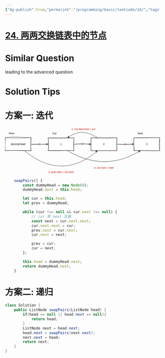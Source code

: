 ```yaml
---
{"dg-publish":true,"permalink":"/programming/basic/leetcode/24/","tags":["leetcode/linked-list\b","leetcode/solved"]}
---
```



# [24. 两两交换链表中的节点](https://leetcode.cn/problems/swap-nodes-in-pairs/)

# Similar Question

leading to the advanced question

# Solution Tips

# 方案一: 迭代

<?xml version="1.0" encoding="UTF-8"?>
<!-- Do not edit this file with editors other than draw.io -->
<!DOCTYPE svg PUBLIC "-//W3C//DTD SVG 1.1//EN" "http://www.w3.org/Graphics/SVG/1.1/DTD/svg11.dtd">
<svg xmlns="http://www.w3.org/2000/svg" xmlns:xlink="http://www.w3.org/1999/xlink" version="1.1" width="721px" height="220px" viewBox="-0.5 -0.5 721 220" content="&lt;mxfile host=&quot;Electron&quot; modified=&quot;2023-07-20T05:39:26.884Z&quot; agent=&quot;Mozilla/5.0 (Macintosh; Intel Mac OS X 10_15_7) AppleWebKit/537.36 (KHTML, like Gecko) draw.io/21.6.1 Chrome/112.0.5615.204 Electron/24.6.1 Safari/537.36&quot; etag=&quot;lG67oMFReG5w46vH4qER&quot; version=&quot;21.6.1&quot; type=&quot;device&quot;&gt;&#10;  &lt;diagram id=&quot;fPdCPz9zig7JMJKWcSuN&quot; name=&quot;Page-1&quot;&gt;&#10;    &lt;mxGraphModel dx=&quot;1354&quot; dy=&quot;233&quot; grid=&quot;1&quot; gridSize=&quot;10&quot; guides=&quot;1&quot; tooltips=&quot;1&quot; connect=&quot;1&quot; arrows=&quot;1&quot; fold=&quot;1&quot; page=&quot;0&quot; pageScale=&quot;1&quot; pageWidth=&quot;850&quot; pageHeight=&quot;1100&quot; math=&quot;0&quot; shadow=&quot;0&quot;&gt;&#10;      &lt;root&gt;&#10;        &lt;mxCell id=&quot;0&quot; /&gt;&#10;        &lt;mxCell id=&quot;1&quot; parent=&quot;0&quot; /&gt;&#10;        &lt;mxCell id=&quot;6&quot; value=&quot;&quot; style=&quot;edgeStyle=none;html=1;sketch=1;curveFitting=1;jiggle=2;shadow=0;&quot; parent=&quot;1&quot; source=&quot;2&quot; target=&quot;3&quot; edge=&quot;1&quot;&gt;&#10;          &lt;mxGeometry relative=&quot;1&quot; as=&quot;geometry&quot; /&gt;&#10;        &lt;/mxCell&gt;&#10;        &lt;mxCell id=&quot;2&quot; value=&quot;dummyHead&quot; style=&quot;rounded=0;whiteSpace=wrap;html=1;sketch=1;curveFitting=1;jiggle=2;shadow=0;&quot; parent=&quot;1&quot; vertex=&quot;1&quot;&gt;&#10;          &lt;mxGeometry x=&quot;-160&quot; y=&quot;580&quot; width=&quot;120&quot; height=&quot;60&quot; as=&quot;geometry&quot; /&gt;&#10;        &lt;/mxCell&gt;&#10;        &lt;mxCell id=&quot;7&quot; value=&quot;&quot; style=&quot;edgeStyle=none;html=1;sketch=1;curveFitting=1;jiggle=2;shadow=0;&quot; parent=&quot;1&quot; source=&quot;3&quot; target=&quot;4&quot; edge=&quot;1&quot;&gt;&#10;          &lt;mxGeometry relative=&quot;1&quot; as=&quot;geometry&quot; /&gt;&#10;        &lt;/mxCell&gt;&#10;        &lt;mxCell id=&quot;3&quot; value=&quot;1&quot; style=&quot;rounded=0;whiteSpace=wrap;html=1;sketch=1;curveFitting=1;jiggle=2;shadow=0;&quot; parent=&quot;1&quot; vertex=&quot;1&quot;&gt;&#10;          &lt;mxGeometry x=&quot;40&quot; y=&quot;580&quot; width=&quot;120&quot; height=&quot;60&quot; as=&quot;geometry&quot; /&gt;&#10;        &lt;/mxCell&gt;&#10;        &lt;mxCell id=&quot;8&quot; value=&quot;&quot; style=&quot;edgeStyle=none;html=1;sketch=1;curveFitting=1;jiggle=2;shadow=0;&quot; parent=&quot;1&quot; source=&quot;4&quot; target=&quot;5&quot; edge=&quot;1&quot;&gt;&#10;          &lt;mxGeometry relative=&quot;1&quot; as=&quot;geometry&quot; /&gt;&#10;        &lt;/mxCell&gt;&#10;        &lt;mxCell id=&quot;4&quot; value=&quot;2&quot; style=&quot;rounded=0;whiteSpace=wrap;html=1;sketch=1;curveFitting=1;jiggle=2;shadow=0;&quot; parent=&quot;1&quot; vertex=&quot;1&quot;&gt;&#10;          &lt;mxGeometry x=&quot;240&quot; y=&quot;580&quot; width=&quot;120&quot; height=&quot;60&quot; as=&quot;geometry&quot; /&gt;&#10;        &lt;/mxCell&gt;&#10;        &lt;mxCell id=&quot;5&quot; value=&quot;3&quot; style=&quot;rounded=0;whiteSpace=wrap;html=1;sketch=1;curveFitting=1;jiggle=2;shadow=0;&quot; parent=&quot;1&quot; vertex=&quot;1&quot;&gt;&#10;          &lt;mxGeometry x=&quot;440&quot; y=&quot;580&quot; width=&quot;120&quot; height=&quot;60&quot; as=&quot;geometry&quot; /&gt;&#10;        &lt;/mxCell&gt;&#10;        &lt;mxCell id=&quot;9&quot; value=&quot;Cur&quot; style=&quot;text;html=1;strokeColor=none;fillColor=none;align=center;verticalAlign=middle;whiteSpace=wrap;rounded=0;sketch=1;curveFitting=1;jiggle=2;shadow=0;&quot; parent=&quot;1&quot; vertex=&quot;1&quot;&gt;&#10;          &lt;mxGeometry x=&quot;50&quot; y=&quot;550&quot; width=&quot;40&quot; height=&quot;20&quot; as=&quot;geometry&quot; /&gt;&#10;        &lt;/mxCell&gt;&#10;        &lt;mxCell id=&quot;10&quot; value=&quot;Prev&quot; style=&quot;text;html=1;strokeColor=none;fillColor=none;align=center;verticalAlign=middle;whiteSpace=wrap;rounded=0;sketch=1;curveFitting=1;jiggle=2;shadow=0;&quot; parent=&quot;1&quot; vertex=&quot;1&quot;&gt;&#10;          &lt;mxGeometry x=&quot;-150&quot; y=&quot;550&quot; width=&quot;40&quot; height=&quot;20&quot; as=&quot;geometry&quot; /&gt;&#10;        &lt;/mxCell&gt;&#10;        &lt;mxCell id=&quot;11&quot; value=&quot;Next&quot; style=&quot;text;html=1;strokeColor=none;fillColor=none;align=center;verticalAlign=middle;whiteSpace=wrap;rounded=0;sketch=1;curveFitting=1;jiggle=2;shadow=0;&quot; parent=&quot;1&quot; vertex=&quot;1&quot;&gt;&#10;          &lt;mxGeometry x=&quot;450&quot; y=&quot;550&quot; width=&quot;40&quot; height=&quot;20&quot; as=&quot;geometry&quot; /&gt;&#10;        &lt;/mxCell&gt;&#10;        &lt;mxCell id=&quot;13&quot; value=&quot;X&quot; style=&quot;text;html=1;strokeColor=none;fillColor=none;align=center;verticalAlign=middle;whiteSpace=wrap;rounded=0;fontColor=#FF0000;sketch=1;curveFitting=1;jiggle=2;shadow=0;&quot; parent=&quot;1&quot; vertex=&quot;1&quot;&gt;&#10;          &lt;mxGeometry x=&quot;380&quot; y=&quot;600&quot; width=&quot;40&quot; height=&quot;20&quot; as=&quot;geometry&quot; /&gt;&#10;        &lt;/mxCell&gt;&#10;        &lt;mxCell id=&quot;15&quot; value=&quot;1. cur.next.next = cur&quot; style=&quot;text;html=1;align=center;verticalAlign=middle;whiteSpace=wrap;rounded=0;fontColor=#CC0000;sketch=1;curveFitting=1;jiggle=2;shadow=0;&quot; parent=&quot;1&quot; vertex=&quot;1&quot;&gt;&#10;          &lt;mxGeometry x=&quot;140&quot; y=&quot;530&quot; width=&quot;130&quot; height=&quot;20&quot; as=&quot;geometry&quot; /&gt;&#10;        &lt;/mxCell&gt;&#10;        &lt;mxCell id=&quot;17&quot; value=&quot;&quot; style=&quot;curved=1;endArrow=classic;html=1;fontColor=#CC0000;entryX=0.75;entryY=0;entryDx=0;entryDy=0;exitX=0.25;exitY=0;exitDx=0;exitDy=0;dashed=1;sketch=1;curveFitting=1;jiggle=2;shadow=0;&quot; parent=&quot;1&quot; source=&quot;4&quot; target=&quot;3&quot; edge=&quot;1&quot;&gt;&#10;          &lt;mxGeometry width=&quot;50&quot; height=&quot;50&quot; relative=&quot;1&quot; as=&quot;geometry&quot;&gt;&#10;            &lt;mxPoint x=&quot;520&quot; y=&quot;540&quot; as=&quot;sourcePoint&quot; /&gt;&#10;            &lt;mxPoint x=&quot;290&quot; y=&quot;270&quot; as=&quot;targetPoint&quot; /&gt;&#10;            &lt;Array as=&quot;points&quot;&gt;&#10;              &lt;mxPoint x=&quot;200&quot; y=&quot;530&quot; /&gt;&#10;            &lt;/Array&gt;&#10;          &lt;/mxGeometry&gt;&#10;        &lt;/mxCell&gt;&#10;        &lt;mxCell id=&quot;18&quot; value=&quot;&quot; style=&quot;curved=1;endArrow=classic;html=1;dashed=1;fontColor=#CC0000;exitX=0.75;exitY=1;exitDx=0;exitDy=0;entryX=0.25;entryY=1;entryDx=0;entryDy=0;sketch=1;curveFitting=1;jiggle=2;shadow=0;&quot; parent=&quot;1&quot; source=&quot;2&quot; target=&quot;4&quot; edge=&quot;1&quot;&gt;&#10;          &lt;mxGeometry width=&quot;50&quot; height=&quot;50&quot; relative=&quot;1&quot; as=&quot;geometry&quot;&gt;&#10;            &lt;mxPoint x=&quot;290&quot; y=&quot;620&quot; as=&quot;sourcePoint&quot; /&gt;&#10;            &lt;mxPoint x=&quot;340&quot; y=&quot;570&quot; as=&quot;targetPoint&quot; /&gt;&#10;            &lt;Array as=&quot;points&quot;&gt;&#10;              &lt;mxPoint x=&quot;100&quot; y=&quot;780&quot; /&gt;&#10;            &lt;/Array&gt;&#10;          &lt;/mxGeometry&gt;&#10;        &lt;/mxCell&gt;&#10;        &lt;mxCell id=&quot;19&quot; value=&quot;2. prev.next = cur.next&quot; style=&quot;text;html=1;align=center;verticalAlign=middle;whiteSpace=wrap;rounded=0;fontColor=#CC0000;sketch=1;curveFitting=1;jiggle=2;shadow=0;&quot; parent=&quot;1&quot; vertex=&quot;1&quot;&gt;&#10;          &lt;mxGeometry x=&quot;35&quot; y=&quot;730&quot; width=&quot;130&quot; height=&quot;20&quot; as=&quot;geometry&quot; /&gt;&#10;        &lt;/mxCell&gt;&#10;        &lt;mxCell id=&quot;21&quot; value=&quot;&quot; style=&quot;curved=1;endArrow=classic;html=1;dashed=1;fontColor=#CC0000;exitX=0.75;exitY=1;exitDx=0;exitDy=0;entryX=0.25;entryY=1;entryDx=0;entryDy=0;sketch=1;curveFitting=1;jiggle=2;shadow=0;&quot; parent=&quot;1&quot; source=&quot;3&quot; target=&quot;5&quot; edge=&quot;1&quot;&gt;&#10;          &lt;mxGeometry width=&quot;50&quot; height=&quot;50&quot; relative=&quot;1&quot; as=&quot;geometry&quot;&gt;&#10;            &lt;mxPoint x=&quot;290&quot; y=&quot;620&quot; as=&quot;sourcePoint&quot; /&gt;&#10;            &lt;mxPoint x=&quot;340&quot; y=&quot;570&quot; as=&quot;targetPoint&quot; /&gt;&#10;            &lt;Array as=&quot;points&quot;&gt;&#10;              &lt;mxPoint x=&quot;300&quot; y=&quot;740&quot; /&gt;&#10;            &lt;/Array&gt;&#10;          &lt;/mxGeometry&gt;&#10;        &lt;/mxCell&gt;&#10;        &lt;mxCell id=&quot;23&quot; value=&quot;3. cur.next = next&quot; style=&quot;text;html=1;align=center;verticalAlign=middle;whiteSpace=wrap;rounded=0;fontColor=#CC0000;sketch=1;curveFitting=1;jiggle=2;shadow=0;&quot; parent=&quot;1&quot; vertex=&quot;1&quot;&gt;&#10;          &lt;mxGeometry x=&quot;235&quot; y=&quot;710&quot; width=&quot;130&quot; height=&quot;20&quot; as=&quot;geometry&quot; /&gt;&#10;        &lt;/mxCell&gt;&#10;        &lt;mxCell id=&quot;24&quot; value=&quot;X&quot; style=&quot;text;html=1;strokeColor=none;fillColor=none;align=center;verticalAlign=middle;whiteSpace=wrap;rounded=0;fontColor=#FF0000;sketch=1;curveFitting=1;jiggle=2;shadow=0;&quot; parent=&quot;1&quot; vertex=&quot;1&quot;&gt;&#10;          &lt;mxGeometry x=&quot;180&quot; y=&quot;600&quot; width=&quot;40&quot; height=&quot;20&quot; as=&quot;geometry&quot; /&gt;&#10;        &lt;/mxCell&gt;&#10;        &lt;mxCell id=&quot;25&quot; value=&quot;X&quot; style=&quot;text;html=1;strokeColor=none;fillColor=none;align=center;verticalAlign=middle;whiteSpace=wrap;rounded=0;fontColor=#FF0000;sketch=1;curveFitting=1;jiggle=2;shadow=0;&quot; parent=&quot;1&quot; vertex=&quot;1&quot;&gt;&#10;          &lt;mxGeometry x=&quot;-20&quot; y=&quot;600&quot; width=&quot;40&quot; height=&quot;20&quot; as=&quot;geometry&quot; /&gt;&#10;        &lt;/mxCell&gt;&#10;      &lt;/root&gt;&#10;    &lt;/mxGraphModel&gt;&#10;  &lt;/diagram&gt;&#10;&lt;/mxfile&gt;&#10;"><defs/><g><path d="M 120 80 L 193.63 80" fill="none" stroke="none" pointer-events="stroke"/><path d="M 198.88 80 L 191.88 83.5 L 193.63 80 L 191.88 76.5 Z" fill="none" stroke="none" pointer-events="all"/><path d="M 120 80 M 120 80 C 136.49 85 151.15 78.88 193.63 80 M 120 80 C 144.87 77.9 168.24 80.99 193.63 80" fill="none" stroke="rgb(0, 0, 0)" stroke-linejoin="round" stroke-linecap="round" stroke-miterlimit="10" pointer-events="stroke"/><path d="M 192.12 76.23 C 192.12 76.23 192.12 76.23 192.12 76.23 M 192.12 76.23 C 192.12 76.23 192.12 76.23 192.12 76.23 M 193.82 80.36 C 194.06 79.12 195.77 79.04 195.79 78.1 M 193.82 80.36 C 194.23 79.45 194.9 79.19 195.79 78.1" fill="none" stroke="rgb(0, 0, 0)" stroke-width="0.5" stroke-linejoin="round" stroke-linecap="round" stroke-miterlimit="10" pointer-events="all"/><path d="M 198.88 80 M 198.88 80 C 195.17 79.7 192.93 83.52 191.88 83.5 M 198.88 80 C 197.34 81.68 194.61 82.2 191.88 83.5 M 191.88 83.5 C 192.66 82.3 193.72 81.71 193.63 80 M 191.88 83.5 C 192.66 82.53 193.2 81.73 193.63 80 M 193.63 80 C 192.98 79.41 192.98 77.73 191.88 76.5 M 193.63 80 C 193.54 79.04 193.09 78.09 191.88 76.5 M 191.88 76.5 C 193.91 77.15 194.78 79.92 198.88 80 M 191.88 76.5 C 194.55 78.17 196.43 78.95 198.88 80" fill="none" stroke="rgb(0, 0, 0)" stroke-linejoin="round" stroke-linecap="round" stroke-miterlimit="10" pointer-events="all"/><rect x="0" y="50" width="120" height="60" fill="none" stroke="none" pointer-events="all"/><path d="M 3.19 47.08 L 118.33 51.43 L 123.53 107.48 L 1.88 107.52" fill="rgb(255, 255, 255)" stroke="none" pointer-events="all"/><path d="M 0 50 C 26.92 45.15 44.29 45.44 120 50 M 0 50 C 27.56 50.93 54.58 52.28 120 50 M 120 50 C 118.96 68.74 118.38 83.46 120 110 M 120 50 C 119.96 74.34 117.31 98.75 120 110 M 120 110 C 87.36 112.08 53.79 106.91 0 110 M 120 110 C 81.57 108.88 45.75 108.65 0 110 M 0 110 C -4.03 86.78 1.92 59.94 0 50 M 0 110 C 0.12 94.36 -0.9 76.19 0 50" fill="none" stroke="rgb(0, 0, 0)" stroke-linejoin="round" stroke-linecap="round" stroke-miterlimit="10" pointer-events="all"/><g transform="translate(-0.5 -0.5)"><switch><foreignObject pointer-events="none" width="100%" height="100%" requiredFeatures="http://www.w3.org/TR/SVG11/feature#Extensibility" style="overflow: visible; text-align: left;"><div xmlns="http://www.w3.org/1999/xhtml" style="display: flex; align-items: unsafe center; justify-content: unsafe center; width: 118px; height: 1px; padding-top: 80px; margin-left: 1px;"><div data-drawio-colors="color: rgb(0, 0, 0); " style="box-sizing: border-box; font-size: 0px; text-align: center;"><div style="display: inline-block; font-size: 12px; font-family: Helvetica; color: rgb(0, 0, 0); line-height: 1.2; pointer-events: all; white-space: normal; overflow-wrap: normal;">dummyHead</div></div></div></foreignObject><text x="60" y="84" fill="rgb(0, 0, 0)" font-family="Helvetica" font-size="12px" text-anchor="middle">dummyHead</text></switch></g><path d="M 320 80 L 393.63 80" fill="none" stroke="none" pointer-events="stroke"/><path d="M 398.88 80 L 391.88 83.5 L 393.63 80 L 391.88 76.5 Z" fill="none" stroke="none" pointer-events="all"/><path d="M 320 80 M 320 80 C 334.2 81.16 346.51 75.43 393.63 80 M 320 80 C 348.56 77.44 376.38 78.97 393.63 80" fill="none" stroke="rgb(0, 0, 0)" stroke-linejoin="round" stroke-linecap="round" stroke-miterlimit="10" pointer-events="stroke"/><path d="M 391.98 76.39 C 391.98 76.39 391.98 76.39 391.98 76.39 M 391.98 76.39 C 391.98 76.39 391.98 76.39 391.98 76.39 M 393.68 80.52 C 394.72 80.25 394.56 78.94 395.65 78.26 M 393.68 80.52 C 394.41 79.65 394.69 79.38 395.65 78.26" fill="none" stroke="rgb(0, 0, 0)" stroke-width="0.5" stroke-linejoin="round" stroke-linecap="round" stroke-miterlimit="10" pointer-events="all"/><path d="M 398.88 80 M 398.88 80 C 398.09 80.48 394.54 82.21 391.88 83.5 M 398.88 80 C 396.55 80.39 394.34 81.75 391.88 83.5 M 391.88 83.5 C 392.03 82.5 393.19 81.25 393.63 80 M 391.88 83.5 C 391.97 82.66 392.5 81.97 393.63 80 M 393.63 80 C 393.44 78.3 392.06 77.04 391.88 76.5 M 393.63 80 C 392.93 78.62 392.33 77.69 391.88 76.5 M 391.88 76.5 C 395.68 79.12 397.98 77.98 398.88 80 M 391.88 76.5 C 393.66 78.27 396.07 79.2 398.88 80" fill="none" stroke="rgb(0, 0, 0)" stroke-linejoin="round" stroke-linecap="round" stroke-miterlimit="10" pointer-events="all"/><rect x="200" y="50" width="120" height="60" fill="none" stroke="none" pointer-events="all"/><path d="M 198.24 51.54 L 318.56 46.86 L 319.18 112.53 L 201.06 111.49" fill="rgb(255, 255, 255)" stroke="none" pointer-events="all"/><path d="M 200 50 C 224.64 52.99 247.65 53.68 320 50 M 200 50 C 234.59 49.91 273.4 49.69 320 50 M 320 50 C 319.73 67.19 316.88 81.35 320 110 M 320 50 C 318.63 72.4 317.77 94.88 320 110 M 320 110 C 290.76 106.77 257.76 112.6 200 110 M 320 110 C 279.15 109.64 236.46 107.18 200 110 M 200 110 C 201.79 90.29 200.8 70.63 200 50 M 200 110 C 202.7 97.1 202.01 81.53 200 50" fill="none" stroke="rgb(0, 0, 0)" stroke-linejoin="round" stroke-linecap="round" stroke-miterlimit="10" pointer-events="all"/><g transform="translate(-0.5 -0.5)"><switch><foreignObject pointer-events="none" width="100%" height="100%" requiredFeatures="http://www.w3.org/TR/SVG11/feature#Extensibility" style="overflow: visible; text-align: left;"><div xmlns="http://www.w3.org/1999/xhtml" style="display: flex; align-items: unsafe center; justify-content: unsafe center; width: 118px; height: 1px; padding-top: 80px; margin-left: 201px;"><div data-drawio-colors="color: rgb(0, 0, 0); " style="box-sizing: border-box; font-size: 0px; text-align: center;"><div style="display: inline-block; font-size: 12px; font-family: Helvetica; color: rgb(0, 0, 0); line-height: 1.2; pointer-events: all; white-space: normal; overflow-wrap: normal;">1</div></div></div></foreignObject><text x="260" y="84" fill="rgb(0, 0, 0)" font-family="Helvetica" font-size="12px" text-anchor="middle">1</text></switch></g><path d="M 520 80 L 593.63 80" fill="none" stroke="none" pointer-events="stroke"/><path d="M 598.88 80 L 591.88 83.5 L 593.63 80 L 591.88 76.5 Z" fill="none" stroke="none" pointer-events="all"/><path d="M 520 80 M 520 80 C 531.92 80.26 549.87 82.94 593.63 80 M 520 80 C 537.53 79.92 559.08 79.89 593.63 80" fill="none" stroke="rgb(0, 0, 0)" stroke-linejoin="round" stroke-linecap="round" stroke-miterlimit="10" pointer-events="stroke"/><path d="M 591.84 76.55 C 591.84 76.55 591.84 76.55 591.84 76.55 M 591.84 76.55 C 591.84 76.55 591.84 76.55 591.84 76.55 M 594.2 79.93 C 594.88 79.34 594.6 78.95 595.51 78.42 M 594.2 79.93 C 594.49 79.72 594.83 79.14 595.51 78.42" fill="none" stroke="rgb(0, 0, 0)" stroke-width="0.5" stroke-linejoin="round" stroke-linecap="round" stroke-miterlimit="10" pointer-events="all"/><path d="M 598.88 80 M 598.88 80 C 597.88 81.25 596.14 80.89 591.88 83.5 M 598.88 80 C 595.62 80.67 593.93 82.87 591.88 83.5 M 591.88 83.5 C 592.82 82.69 592.52 82.36 593.63 80 M 591.88 83.5 C 592.56 82.09 593.42 80.81 593.63 80 M 593.63 80 C 592.82 79.44 593.55 77.74 591.88 76.5 M 593.63 80 C 593.45 78.83 593.05 78.61 591.88 76.5 M 591.88 76.5 C 593.06 77.27 595.4 77.77 598.88 80 M 591.88 76.5 C 594.33 78.1 595.71 77.61 598.88 80" fill="none" stroke="rgb(0, 0, 0)" stroke-linejoin="round" stroke-linecap="round" stroke-miterlimit="10" pointer-events="all"/><rect x="400" y="50" width="120" height="60" fill="none" stroke="none" pointer-events="all"/><path d="M 401.29 48 L 518.78 50.28 L 522.83 109.59 L 400.25 107.46" fill="rgb(255, 255, 255)" stroke="none" pointer-events="all"/><path d="M 400 50 C 422.35 48.04 451.01 49.12 520 50 M 400 50 C 445.62 53.69 488.22 51.91 520 50 M 520 50 C 518.1 65.65 520.97 87.24 520 110 M 520 50 C 521.3 70.45 518.23 91.01 520 110 M 520 110 C 494.16 109.46 469.74 110.29 400 110 M 520 110 C 472.72 110.41 423.17 109.72 400 110 M 400 110 C 399.61 93.81 399.68 73.32 400 50 M 400 110 C 398.88 87.85 398.52 62.86 400 50" fill="none" stroke="rgb(0, 0, 0)" stroke-linejoin="round" stroke-linecap="round" stroke-miterlimit="10" pointer-events="all"/><g transform="translate(-0.5 -0.5)"><switch><foreignObject pointer-events="none" width="100%" height="100%" requiredFeatures="http://www.w3.org/TR/SVG11/feature#Extensibility" style="overflow: visible; text-align: left;"><div xmlns="http://www.w3.org/1999/xhtml" style="display: flex; align-items: unsafe center; justify-content: unsafe center; width: 118px; height: 1px; padding-top: 80px; margin-left: 401px;"><div data-drawio-colors="color: rgb(0, 0, 0); " style="box-sizing: border-box; font-size: 0px; text-align: center;"><div style="display: inline-block; font-size: 12px; font-family: Helvetica; color: rgb(0, 0, 0); line-height: 1.2; pointer-events: all; white-space: normal; overflow-wrap: normal;">2</div></div></div></foreignObject><text x="460" y="84" fill="rgb(0, 0, 0)" font-family="Helvetica" font-size="12px" text-anchor="middle">2</text></switch></g><rect x="600" y="50" width="120" height="60" fill="none" stroke="none" pointer-events="all"/><path d="M 596.34 52.46 L 719.01 53.71 L 718.47 106.64 L 599.43 111.43" fill="rgb(255, 255, 255)" stroke="none" pointer-events="all"/><path d="M 600 50 C 620.07 47.88 646.37 49.36 720 50 M 600 50 C 628.65 52.67 659.04 49.32 720 50 M 720 50 C 716.47 72.1 717.06 93.14 720 110 M 720 50 C 719.96 68.5 718.69 87.15 720 110 M 720 110 C 673.56 112.16 633.71 107.98 600 110 M 720 110 C 690.3 111.17 661.88 108.25 600 110 M 600 110 C 603.03 97.33 596.16 84.01 600 50 M 600 110 C 599.06 90.59 599.03 72.2 600 50" fill="none" stroke="rgb(0, 0, 0)" stroke-linejoin="round" stroke-linecap="round" stroke-miterlimit="10" pointer-events="all"/><g transform="translate(-0.5 -0.5)"><switch><foreignObject pointer-events="none" width="100%" height="100%" requiredFeatures="http://www.w3.org/TR/SVG11/feature#Extensibility" style="overflow: visible; text-align: left;"><div xmlns="http://www.w3.org/1999/xhtml" style="display: flex; align-items: unsafe center; justify-content: unsafe center; width: 118px; height: 1px; padding-top: 80px; margin-left: 601px;"><div data-drawio-colors="color: rgb(0, 0, 0); " style="box-sizing: border-box; font-size: 0px; text-align: center;"><div style="display: inline-block; font-size: 12px; font-family: Helvetica; color: rgb(0, 0, 0); line-height: 1.2; pointer-events: all; white-space: normal; overflow-wrap: normal;">3</div></div></div></foreignObject><text x="660" y="84" fill="rgb(0, 0, 0)" font-family="Helvetica" font-size="12px" text-anchor="middle">3</text></switch></g><rect x="210" y="20" width="40" height="20" fill="none" stroke="none" pointer-events="all"/><g transform="translate(-0.5 -0.5)"><switch><foreignObject pointer-events="none" width="100%" height="100%" requiredFeatures="http://www.w3.org/TR/SVG11/feature#Extensibility" style="overflow: visible; text-align: left;"><div xmlns="http://www.w3.org/1999/xhtml" style="display: flex; align-items: unsafe center; justify-content: unsafe center; width: 38px; height: 1px; padding-top: 30px; margin-left: 211px;"><div data-drawio-colors="color: rgb(0, 0, 0); " style="box-sizing: border-box; font-size: 0px; text-align: center;"><div style="display: inline-block; font-size: 12px; font-family: Helvetica; color: rgb(0, 0, 0); line-height: 1.2; pointer-events: all; white-space: normal; overflow-wrap: normal;">Cur</div></div></div></foreignObject><text x="230" y="34" fill="rgb(0, 0, 0)" font-family="Helvetica" font-size="12px" text-anchor="middle">Cur</text></switch></g><rect x="10" y="20" width="40" height="20" fill="none" stroke="none" pointer-events="all"/><g transform="translate(-0.5 -0.5)"><switch><foreignObject pointer-events="none" width="100%" height="100%" requiredFeatures="http://www.w3.org/TR/SVG11/feature#Extensibility" style="overflow: visible; text-align: left;"><div xmlns="http://www.w3.org/1999/xhtml" style="display: flex; align-items: unsafe center; justify-content: unsafe center; width: 38px; height: 1px; padding-top: 30px; margin-left: 11px;"><div data-drawio-colors="color: rgb(0, 0, 0); " style="box-sizing: border-box; font-size: 0px; text-align: center;"><div style="display: inline-block; font-size: 12px; font-family: Helvetica; color: rgb(0, 0, 0); line-height: 1.2; pointer-events: all; white-space: normal; overflow-wrap: normal;">Prev</div></div></div></foreignObject><text x="30" y="34" fill="rgb(0, 0, 0)" font-family="Helvetica" font-size="12px" text-anchor="middle">Prev</text></switch></g><rect x="610" y="20" width="40" height="20" fill="none" stroke="none" pointer-events="all"/><g transform="translate(-0.5 -0.5)"><switch><foreignObject pointer-events="none" width="100%" height="100%" requiredFeatures="http://www.w3.org/TR/SVG11/feature#Extensibility" style="overflow: visible; text-align: left;"><div xmlns="http://www.w3.org/1999/xhtml" style="display: flex; align-items: unsafe center; justify-content: unsafe center; width: 38px; height: 1px; padding-top: 30px; margin-left: 611px;"><div data-drawio-colors="color: rgb(0, 0, 0); " style="box-sizing: border-box; font-size: 0px; text-align: center;"><div style="display: inline-block; font-size: 12px; font-family: Helvetica; color: rgb(0, 0, 0); line-height: 1.2; pointer-events: all; white-space: normal; overflow-wrap: normal;">Next</div></div></div></foreignObject><text x="630" y="34" fill="rgb(0, 0, 0)" font-family="Helvetica" font-size="12px" text-anchor="middle">Next</text></switch></g><rect x="540" y="70" width="40" height="20" fill="none" stroke="none" pointer-events="all"/><g transform="translate(-0.5 -0.5)"><switch><foreignObject pointer-events="none" width="100%" height="100%" requiredFeatures="http://www.w3.org/TR/SVG11/feature#Extensibility" style="overflow: visible; text-align: left;"><div xmlns="http://www.w3.org/1999/xhtml" style="display: flex; align-items: unsafe center; justify-content: unsafe center; width: 38px; height: 1px; padding-top: 80px; margin-left: 541px;"><div data-drawio-colors="color: #FF0000; " style="box-sizing: border-box; font-size: 0px; text-align: center;"><div style="display: inline-block; font-size: 12px; font-family: Helvetica; color: rgb(255, 0, 0); line-height: 1.2; pointer-events: all; white-space: normal; overflow-wrap: normal;">X</div></div></div></foreignObject><text x="560" y="84" fill="#FF0000" font-family="Helvetica" font-size="12px" text-anchor="middle">X</text></switch></g><rect x="300" y="0" width="130" height="20" fill="none" stroke="none" pointer-events="all"/><g transform="translate(-0.5 -0.5)"><switch><foreignObject pointer-events="none" width="100%" height="100%" requiredFeatures="http://www.w3.org/TR/SVG11/feature#Extensibility" style="overflow: visible; text-align: left;"><div xmlns="http://www.w3.org/1999/xhtml" style="display: flex; align-items: unsafe center; justify-content: unsafe center; width: 128px; height: 1px; padding-top: 10px; margin-left: 301px;"><div data-drawio-colors="color: #CC0000; " style="box-sizing: border-box; font-size: 0px; text-align: center;"><div style="display: inline-block; font-size: 12px; font-family: Helvetica; color: rgb(204, 0, 0); line-height: 1.2; pointer-events: all; white-space: normal; overflow-wrap: normal;">1. cur.next.next = cur</div></div></div></foreignObject><text x="365" y="14" fill="#CC0000" font-family="Helvetica" font-size="12px" text-anchor="middle">1. cur.next.next = cur</text></switch></g><path d="M 430 50 Q 360 0 295.18 46.3" fill="none" stroke="none" pointer-events="stroke"/><path d="M 290.91 49.35 L 294.57 42.43 L 295.18 46.3 L 298.64 48.13 Z" fill="none" stroke="none" pointer-events="all"/><path d="M 430 50 M 430 50 C 379.79 17.12 337.33 17.76 295.18 46.3 M 430 50 C 382.06 19.94 339.86 15.63 295.18 46.3" fill="none" stroke="rgb(0, 0, 0)" stroke-linejoin="round" stroke-linecap="round" stroke-miterlimit="10" stroke-dasharray="3 3" pointer-events="stroke"/><path d="M 294.75 42.22 C 294.75 42.22 294.75 42.22 294.75 42.22 M 294.75 42.22 C 294.75 42.22 294.75 42.22 294.75 42.22 M 292.52 50.88 C 294.06 48.89 294.8 49.65 295.8 47.11 M 292.52 50.88 C 293.7 49.52 294.99 48.79 295.8 47.11" fill="none" stroke="rgb(0, 0, 0)" stroke-width="0.5" stroke-linejoin="round" stroke-linecap="round" stroke-miterlimit="10" pointer-events="all"/><path d="M 290.91 49.35 M 290.91 49.35 C 292.67 47.85 294.02 46.08 294.57 42.43 M 290.91 49.35 C 291.59 46.94 293.22 44.54 294.57 42.43 M 294.57 42.43 C 294.76 43.19 295.27 43.89 295.18 46.3 M 294.57 42.43 C 294.87 43.5 295.1 44.95 295.18 46.3 M 295.18 46.3 C 295.6 46.05 297.19 46.75 298.64 48.13 M 295.18 46.3 C 296.29 46.85 297.41 47.87 298.64 48.13 M 298.64 48.13 C 297.16 48.75 295.35 47.69 290.91 49.35 M 298.64 48.13 C 296.35 48.82 292.83 49.07 290.91 49.35" fill="none" stroke="rgb(0, 0, 0)" stroke-linejoin="round" stroke-linecap="round" stroke-miterlimit="10" pointer-events="all"/><path d="M 90 110 Q 260 250 425.08 114.05" fill="none" stroke="none" pointer-events="stroke"/><path d="M 429.14 110.71 L 425.96 117.86 L 425.08 114.05 L 421.51 112.46 Z" fill="none" stroke="none" pointer-events="all"/><path d="M 90 110 M 90 110 C 199.79 204.47 318.77 204.72 425.08 114.05 M 90 110 C 199.68 201.27 314.57 208.19 425.08 114.05" fill="none" stroke="rgb(0, 0, 0)" stroke-linejoin="round" stroke-linecap="round" stroke-miterlimit="10" stroke-dasharray="3 3" pointer-events="stroke"/><path d="M 421.41 112.57 C 421.41 112.57 421.41 112.57 421.41 112.57 M 421.41 112.57 C 421.41 112.57 421.41 112.57 421.41 112.57 M 425.09 114.44 C 426.6 113.44 426.89 111.4 428.37 110.67 M 425.09 114.44 C 425.79 113.02 427.44 112.27 428.37 110.67" fill="none" stroke="rgb(0, 0, 0)" stroke-width="0.5" stroke-linejoin="round" stroke-linecap="round" stroke-miterlimit="10" pointer-events="all"/><path d="M 429.14 110.71 M 429.14 110.71 C 428.11 114.61 425.76 115.34 425.96 117.86 M 429.14 110.71 C 428.65 112.98 427.3 115.87 425.96 117.86 M 425.96 117.86 C 424.99 116.22 425.22 115.22 425.08 114.05 M 425.96 117.86 C 425.34 116.73 425.23 115.95 425.08 114.05 M 425.08 114.05 C 424.5 113.76 423.16 112.78 421.51 112.46 M 425.08 114.05 C 424.33 113.36 423.29 112.87 421.51 112.46 M 421.51 112.46 C 425.34 110.87 425.32 111.04 429.14 110.71 M 421.51 112.46 C 423.71 112.37 426.03 111.92 429.14 110.71" fill="none" stroke="rgb(0, 0, 0)" stroke-linejoin="round" stroke-linecap="round" stroke-miterlimit="10" pointer-events="all"/><rect x="195" y="200" width="130" height="20" fill="none" stroke="none" pointer-events="all"/><g transform="translate(-0.5 -0.5)"><switch><foreignObject pointer-events="none" width="100%" height="100%" requiredFeatures="http://www.w3.org/TR/SVG11/feature#Extensibility" style="overflow: visible; text-align: left;"><div xmlns="http://www.w3.org/1999/xhtml" style="display: flex; align-items: unsafe center; justify-content: unsafe center; width: 128px; height: 1px; padding-top: 210px; margin-left: 196px;"><div data-drawio-colors="color: #CC0000; " style="box-sizing: border-box; font-size: 0px; text-align: center;"><div style="display: inline-block; font-size: 12px; font-family: Helvetica; color: rgb(204, 0, 0); line-height: 1.2; pointer-events: all; white-space: normal; overflow-wrap: normal;">2. prev.next = cur.next</div></div></div></foreignObject><text x="260" y="214" fill="#CC0000" font-family="Helvetica" font-size="12px" text-anchor="middle">2. prev.next = cur.ne...</text></switch></g><path d="M 290 110 Q 460 210 624.51 113.23" fill="none" stroke="none" pointer-events="stroke"/><path d="M 629.04 110.57 L 624.78 117.13 L 624.51 113.23 L 621.23 111.1 Z" fill="none" stroke="none" pointer-events="all"/><path d="M 290 110 M 290 110 C 399.79 178.13 514.04 178.93 624.51 113.23 M 290 110 C 406.89 175.36 514.19 177.94 624.51 113.23" fill="none" stroke="rgb(0, 0, 0)" stroke-linejoin="round" stroke-linecap="round" stroke-miterlimit="10" stroke-dasharray="3 3" pointer-events="stroke"/><path d="M 621.09 111.26 C 621.09 111.26 621.09 111.26 621.09 111.26 M 621.09 111.26 C 621.09 111.26 621.09 111.26 621.09 111.26 M 624.77 113.13 C 625.47 112.45 625.92 111.12 626.74 110.86 M 624.77 113.13 C 625.73 112.35 625.99 111.51 626.74 110.86" fill="none" stroke="rgb(0, 0, 0)" stroke-width="0.5" stroke-linejoin="round" stroke-linecap="round" stroke-miterlimit="10" pointer-events="all"/><path d="M 629.04 110.57 M 629.04 110.57 C 629.39 112.78 626.71 115.58 624.78 117.13 M 629.04 110.57 C 627.99 112.09 626.78 115.66 624.78 117.13 M 624.78 117.13 C 624.23 115.34 624.99 114.16 624.51 113.23 M 624.78 117.13 C 624.79 115.85 624.82 114.97 624.51 113.23 M 624.51 113.23 C 622.75 112.6 622.78 112.34 621.23 111.1 M 624.51 113.23 C 623.42 113.07 623.17 112.45 621.23 111.1 M 621.23 111.1 C 622.98 109.85 627.82 109.37 629.04 110.57 M 621.23 111.1 C 623.88 111.41 624.27 111.65 629.04 110.57" fill="none" stroke="rgb(0, 0, 0)" stroke-linejoin="round" stroke-linecap="round" stroke-miterlimit="10" pointer-events="all"/><rect x="395" y="180" width="130" height="20" fill="none" stroke="none" pointer-events="all"/><g transform="translate(-0.5 -0.5)"><switch><foreignObject pointer-events="none" width="100%" height="100%" requiredFeatures="http://www.w3.org/TR/SVG11/feature#Extensibility" style="overflow: visible; text-align: left;"><div xmlns="http://www.w3.org/1999/xhtml" style="display: flex; align-items: unsafe center; justify-content: unsafe center; width: 128px; height: 1px; padding-top: 190px; margin-left: 396px;"><div data-drawio-colors="color: #CC0000; " style="box-sizing: border-box; font-size: 0px; text-align: center;"><div style="display: inline-block; font-size: 12px; font-family: Helvetica; color: rgb(204, 0, 0); line-height: 1.2; pointer-events: all; white-space: normal; overflow-wrap: normal;">3. cur.next = next</div></div></div></foreignObject><text x="460" y="194" fill="#CC0000" font-family="Helvetica" font-size="12px" text-anchor="middle">3. cur.next = next</text></switch></g><rect x="340" y="70" width="40" height="20" fill="none" stroke="none" pointer-events="all"/><g transform="translate(-0.5 -0.5)"><switch><foreignObject pointer-events="none" width="100%" height="100%" requiredFeatures="http://www.w3.org/TR/SVG11/feature#Extensibility" style="overflow: visible; text-align: left;"><div xmlns="http://www.w3.org/1999/xhtml" style="display: flex; align-items: unsafe center; justify-content: unsafe center; width: 38px; height: 1px; padding-top: 80px; margin-left: 341px;"><div data-drawio-colors="color: #FF0000; " style="box-sizing: border-box; font-size: 0px; text-align: center;"><div style="display: inline-block; font-size: 12px; font-family: Helvetica; color: rgb(255, 0, 0); line-height: 1.2; pointer-events: all; white-space: normal; overflow-wrap: normal;">X</div></div></div></foreignObject><text x="360" y="84" fill="#FF0000" font-family="Helvetica" font-size="12px" text-anchor="middle">X</text></switch></g><rect x="140" y="70" width="40" height="20" fill="none" stroke="none" pointer-events="all"/><g transform="translate(-0.5 -0.5)"><switch><foreignObject pointer-events="none" width="100%" height="100%" requiredFeatures="http://www.w3.org/TR/SVG11/feature#Extensibility" style="overflow: visible; text-align: left;"><div xmlns="http://www.w3.org/1999/xhtml" style="display: flex; align-items: unsafe center; justify-content: unsafe center; width: 38px; height: 1px; padding-top: 80px; margin-left: 141px;"><div data-drawio-colors="color: #FF0000; " style="box-sizing: border-box; font-size: 0px; text-align: center;"><div style="display: inline-block; font-size: 12px; font-family: Helvetica; color: rgb(255, 0, 0); line-height: 1.2; pointer-events: all; white-space: normal; overflow-wrap: normal;">X</div></div></div></foreignObject><text x="160" y="84" fill="#FF0000" font-family="Helvetica" font-size="12px" text-anchor="middle">X</text></switch></g></g><switch><g requiredFeatures="http://www.w3.org/TR/SVG11/feature#Extensibility"/><a transform="translate(0,-5)" xlink:href="https://www.drawio.com/doc/faq/svg-export-text-problems" target="_blank"><text text-anchor="middle" font-size="10px" x="50%" y="100%">Text is not SVG - cannot display</text></a></switch></svg>

```js
    swapPairs() {
        const dummyHead = new Node(0);
        dummyHead.next = this.head;

        let cur = this.head;
        let prev = dummyHead;

        while (cur !== null && cur.next !== null) {
            // cur 和 next 互换
            const next = cur.next.next;
            cur.next.next = cur;
            prev.next = cur.next;
            cur.next = next;

            prev = cur;
            cur = next;
        };

        this.head = dummyHead.next;
        return dummyHead.next;
    }
```

# 方案二: 递归

```java
class Solution {
    public ListNode swapPairs(ListNode head) {
        if(head == null || head.next == null){
            return head;
        }
        ListNode next = head.next;
        head.next = swapPairs(next.next);
        next.next = head;
        return next;
    }
}
```
